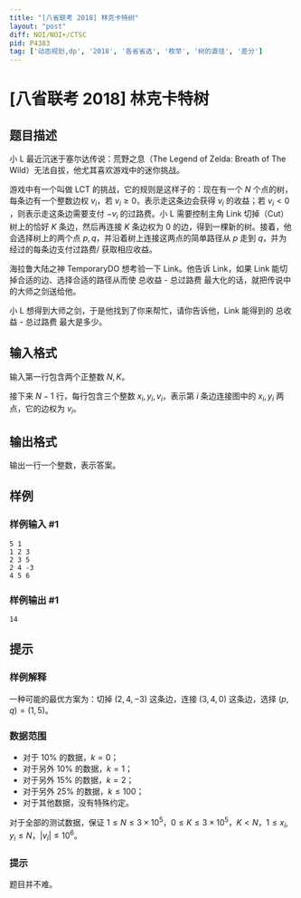 ```yaml
---
title: "[八省联考 2018] 林克卡特树"
layout: "post"
diff: NOI/NOI+/CTSC
pid: P4383
tag: ['动态规划,dp', '2018', '各省省选', '枚举', '树的直径', '差分']
---
```

# [八省联考 2018] 林克卡特树
## 题目描述

小 L 最近沉迷于塞尔达传说：荒野之息（The Legend of Zelda: Breath of The Wild）无法自拔，他尤其喜欢游戏中的迷你挑战。

游戏中有一个叫做 LCT 的挑战，它的规则是这样子的：现在有一个 $N$ 个点的树，每条边有一个整数边权 $v_i$，若 $v_i \geq 0$，表示走这条边会获得 $v_i$ 的收益；若 $v_i \lt 0$ ，则表示走这条边需要支付 $-v_i$ 的过路费。小 L 需要控制主角 Link 切掉（Cut）树上的恰好 $K$ 条边，然后再连接 $K$ 条边权为 0 的边，得到一棵新的树。接着，他会选择树上的两个点 $p,q$，并沿着树上连接这两点的简单路径从 $p$ 走到 $q$，并为经过的每条边支付过路费/ 获取相应收益。

海拉鲁大陆之神 TemporaryDO 想考验一下 Link。他告诉 Link，如果 Link 能切掉合适的边、选择合适的路径从而使 总收益 - 总过路费 最大化的话，就把传说中的大师之剑送给他。

小 L 想得到大师之剑，于是他找到了你来帮忙，请你告诉他，Link 能得到的 总收益 - 总过路费 最大是多少。
## 输入格式

输入第一行包含两个正整数 $N,K$。

接下来 $N - 1$ 行，每行包含三个整数 $x_i,y_i,v_i$，表示第 $i$ 条边连接图中的 $x_i, y_i$ 两点，它的边权为 $v_i$。
## 输出格式

输出一行一个整数，表示答案。
## 样例

### 样例输入 #1
```
5 1
1 2 3
2 3 5
2 4 -3
4 5 6
```
### 样例输出 #1
```
14
```
## 提示

### 样例解释

一种可能的最优方案为：切掉 $(2, 4, -3)$ 这条边，连接 $(3, 4, 0)$ 这条边，选择 $(p, q) = (1, 5)$。

### 数据范围

- 对于 $10\%$ 的数据，$k = 0$；
- 对于另外 $10\%$ 的数据，$k = 1$；
- 对于另外 $15\%$ 的数据，$k = 2$；
- 对于另外 $25\%$ 的数据，$k \leq 100$；
- 对于其他数据，没有特殊约定。

对于全部的测试数据，保证 $1 \leq N \leq 3 \times 10^5$，$0 \leq K \leq 3 \times 10^5$，$K \lt N$，$1 \leq x_i,y_i \leq N$，$|v_i| \leq 10^6$。

### 提示

题目并不难。
